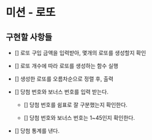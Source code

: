 # 미션 - 로또

## 구현할 사항들   

- [] 로또 구입 금액을 입력받아, 몇개의 로또를 생성할지 확인     

- [] 로또 개수에 따라 로또를 생성하는 함수 실행     

- [] 생성한 로또를 오름차순으로 정렬 후, 출력     

- [] 당첨 번호와 보너스 번호를 입력 받는다.    

  - [] 당첨 번호를 쉼표로 잘 구분했는지 확인한다.   

  - [] 당첨 번호와 보너스 번호는 1~45인지 확인한다.        

- [] 당첨 통계를 낸다.   




